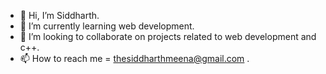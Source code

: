 - 👋 Hi, I’m Siddharth.
- 🌱 I’m currently learning web development.
- 💞️ I’m looking to collaborate on projects related to web development and c++.
- 📫 How to reach me = thesiddharthmeena@gmail.com .

<!---
Siddharth0122/Siddharth0122 is a ✨ special ✨ repository because its `README.md` (this file) appears on your GitHub profile.
You can click the Preview link to take a look at your changes.
--->
